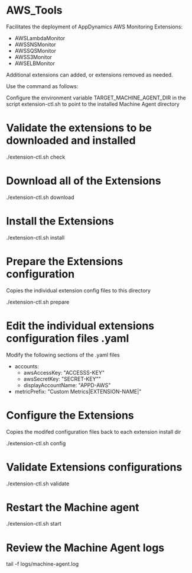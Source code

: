 # AWS_Tools

Facilitates the deployment of AppDynamics AWS Monitoring Extensions:

  - AWSLambdaMonitor
  - AWSSNSMonitor
  - AWSSQSMonitor
  - AWSS3Monitor
  - AWSELBMonitor

Additional extensions can added, or extensions removed as needed.

Use the command as follows:

Configure the environment variable TARGET_MACHINE_AGENT_DIR in the script extension-ctl.sh to point to the installed Machine Agent directory

# Validate the extensions to be downloaded and installed
./extension-ctl.sh check

# Download all of the Extensions
./extension-ctl.sh download

# Install the Extensions
./extension-ctl.sh install

# Prepare the Extensions configuration
Copies the individual extension config files to this directory

./extension-ctl.sh prepare

# Edit the individual extensions configuration files .yaml
Modify the following sections of the .yaml files
* accounts:
  + awsAccessKey: "ACCESSS-KEY"
  + awsSecretKey: "SECRET-KEY""
  + displayAccountName: "APPD-AWS"
* metricPrefix: "Custom Metrics|EXTENSION-NAME|"

# Configure the Extensions
Copies the modifed configuration files back to each extension install dir

./extension-ctl.sh config

# Validate Extensions configurations
./extension-ctl.sh validate

# Restart the Machine agent
./extension-ctl.sh start

# Review the Machine Agent logs
tail -f logs/machine-agent.log
